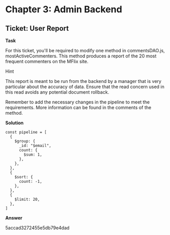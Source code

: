 # Chapter 3: Admin Backend
## Ticket: User Report
**Task**

For this ticket, you'll be required to modify one method in commentsDAO.js, mostActiveCommenters. This method produces a report of the 20 most frequent commenters on the MFlix site.

Hint

This report is meant to be run from the backend by a manager that is very particular about the accuracy of data. Ensure that the read concern used in this read avoids any potential document rollback.

Remember to add the necessary changes in the pipeline to meet the requirements. More information can be found in the comments of the method.

**Solution**

```
const pipeline = [
  {
    $group: {
      _id: "$email",
      count: {
        $sum: 1,
      },
    },
  },
  {
    $sort: {
      count: -1,
    },
  },
  {
    $limit: 20,
  },
]
```

**Answer**

5accad3272455e5db79e4dad

